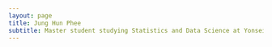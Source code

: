 ```yaml
---
layout: page
title: Jung Hun Phee
subtitle: Master student studying Statistics and Data Science at Yonsei University
---
```

